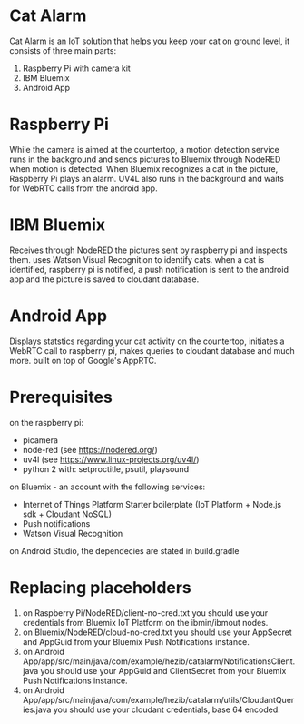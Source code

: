 # Cat Alarm

Cat Alarm is an IoT solution that helps you keep your cat on ground level, it consists of three main parts:
1. Raspberry Pi with camera kit
2. IBM Bluemix
3. Android App

# Raspberry Pi
While the camera is aimed at the countertop, a motion detection service runs in the background and sends pictures to Bluemix through NodeRED when motion is detected. When Bluemix recognizes a cat in the picture, Raspberry Pi plays an alarm.
UV4L also runs in the background and waits for WebRTC calls from the android app.

# IBM Bluemix
Receives through NodeRED the pictures sent by raspberry pi and inspects them. uses Watson Visual Recognition to identify cats. when a cat is identified, raspberry pi is notified, a push notification is sent to the android app and the picture is saved to cloudant database.

# Android App
Displays statstics regarding your cat activity on the countertop, initiates a WebRTC call to raspberry pi, makes queries to cloudant database and much more. built on top of Google's AppRTC.

# Prerequisites
on the raspberry pi:
- picamera
- node-red (see https://nodered.org/)
- uv4l (see https://www.linux-projects.org/uv4l/)
- python 2 with: setproctitle, psutil, playsound

on Bluemix - an account with the following services:
- Internet of Things Platform Starter boilerplate (IoT Platform + Node.js sdk + Cloudant NoSQL)
- Push notifications
- Watson Visual Recognition

on Android Studio, the dependecies are stated in build.gradle

# Replacing placeholders
1. on Raspberry Pi/NodeRED/client-no-cred.txt you should use your credentials from Bluemix IoT Platform on the ibmin/ibmout nodes.
2. on Bluemix/NodeRED/cloud-no-cred.txt you should use your AppSecret and AppGuid from your Bluemix Push Notifications instance.
3. on Android App/app/src/main/java/com/example/hezib/catalarm/NotificationsClient.java you should use your AppGuid and ClientSecret from your Bluemix Push Notifications instance.
4. on Android App/app/src/main/java/com/example/hezib/catalarm/utils/CloudantQueries.java you should use your cloudant credentials, base 64 encoded.
